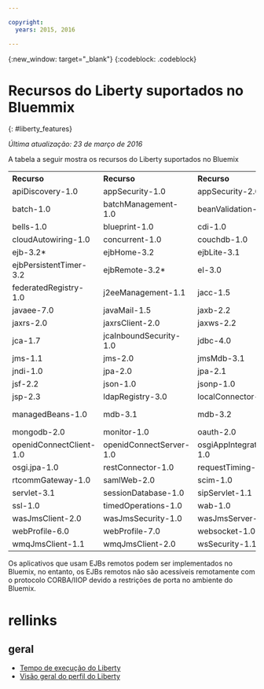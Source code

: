 ```yaml
---

copyright:
  years: 2015, 2016

---
```


{:new_window: target="_blank"}
{:codeblock: .codeblock}

# Recursos do Liberty suportados no Bluemmix
{: #liberty_features}

*Última atualização: 23 de março de 2016*

A tabela a seguir mostra os recursos do Liberty suportados no Bluemix

<table>

<tr>
<th align="left">Recurso</th>
<th align="left">Recurso</th>
<th align="left">Recurso</th>
<th align="left">Recurso</th>
</tr>

<tr>
<td>apiDiscovery-1.0</td>
<td>appSecurity-1.0</td>
<td>appSecurity-2.0</td>
<td>appState-1.0</td>
</tr>

<tr>
<td>batch-1.0</td>
<td>batchManagement-1.0</td>
<td>beanValidation-1.0</td>
<td>beanValidation-1.1</td>
</tr>

<tr>
<td>bells-1.0</td>
<td>blueprint-1.0 </td>
<td>cdi-1.0</td>
<td>cdi-1.2</td>
</tr>

<tr>
<td>cloudAutowiring-1.0</td>
<td>concurrent-1.0</td>
<td>couchdb-1.0</td>
<td>distributedMap-1.0</td>
</tr>

<tr>
<td>ejb-3.2*</td>
<td>ejbHome-3.2</td>
<td>ejbLite-3.1</td>
<td>ejbLite-3.2</td>
</tr>

<tr>
<td>ejbPersistentTimer-3.2</td>
<td>ejbRemote-3.2*</td>
<td>el-3.0</td>
<td>eventLogging-1.0</td>
</tr>

<tr>
<td>federatedRegistry-1.0</td>
<td>j2eeManagement-1.1</td>
<td>jacc-1.5</td>
<td>jaspic-1.1</td>
</tr>

<tr>
<td>javaee-7.0</td>
<td>javaMail-1.5</td>
<td>jaxb-2.2</td>
<td>jaxrs-1.1</td>
</tr>

<tr>
<td>jaxrs-2.0</td>
<td>jaxrsClient-2.0</td>
<td>jaxws-2.2</td>
<td>jca-1.6</td>
</tr>

<tr>
<td>jca-1.7</td>
<td>jcaInboundSecurity-1.0</td>
<td>jdbc-4.0</td>
<td>jdbc-4.1</td>
</tr>

<tr>
<td>jms-1.1</td>
<td>jms-2.0</td>
<td>jmsMdb-3.1</td>
<td>jmsMdb-3.2</td>
</tr>

<tr>
<td>jndi-1.0</td>
<td>jpa-2.0</td>
<td>jpa-2.1</td>
<td>jsf-2.0</td>
</tr>

<tr>
<td>jsf-2.2</td>
<td>json-1.0</td>
<td>jsonp-1.0</td>
<td>jsp-2.2</td>
</tr>

<tr>
<td>jsp-2.3 </td>
<td>ldapRegistry-3.0</td>
<td>localConnector-1.0</td>
<td>logAnalysis-1.0</td>
</tr>

<tr>
<td>managedBeans-1.0</td>
<td>mdb-3.1</td>
<td>mdb-3.2</td>
<td>mediaServerControl-1.0</td>
</tr>

<tr>
<td>mongodb-2.0</td>
<td>monitor-1.0</td>
<td>oauth-2.0</td>
<td>openid-2.0</td>
</tr>

<tr>
<td>openidConnectClient-1.0</td>
<td>openidConnectServer-1.0</td>
<td>osgiAppIntegration-1.0</td>
<td>osgiConsole-1.0</td>
</tr>

<tr>
<td>osgi.jpa-1.0</td>
<td>restConnector-1.0</td>
<td>requestTiming-1.0</td>
<td>rtcomm-1.0</td>
</tr>

<tr>
<td>rtcommGateway-1.0</td>
<td>samlWeb-2.0</td>
<td>scim-1.0</td>
<td>servlet-3.0</td>
</tr>

<tr>
<td>servlet-3.1</td>
<td>sessionDatabase-1.0</td>
<td>sipServlet-1.1</td>
<td>spnego-1.0</td>
</tr>

<tr>
<td>ssl-1.0</td>
<td>timedOperations-1.0</td>
<td>wab-1.0</td>
<td>wasJmsClient-1.1</td>
</tr>

<tr>
<td>wasJmsClient-2.0</td>
<td>wasJmsSecurity-1.0</td>
<td>wasJmsServer-1.0</td>
<td>webCache-1.0</td>
</tr>

<tr>
<td>webProfile-6.0</td>
<td>webProfile-7.0</td>
<td>websocket-1.0</td>
<td>websocket-1.1</td>
</tr>

<tr>
<td>wmqJmsClient-1.1</td>
<td>wmqJmsClient-2.0</td>
<td>wsSecurity-1.1</td>
<td>wsSecuritySaml-1.1</td>
<td></td>
</tr>
</table>

Os aplicativos que usam EJBs remotos podem ser implementados no Bluemix,
no entanto, os EJBs remotos não são acessíveis remotamente com o protocolo
CORBA/IIOP devido a restrições de porta no ambiente do Bluemix.

# rellinks
## geral
* [Tempo de execução do Liberty](index.html)
* [Visão geral do perfil do Liberty](http://www-01.ibm.com/support/knowledgecenter/SSAW57_8.5.5/com.ibm.websphere.wlp.nd.doc/ae/cwlp_about.html)
